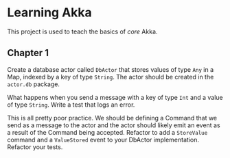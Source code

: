 # Learning Akka

This project is used to teach the basics of _core_ Akka.

## Chapter 1

Create a database actor called `DbActor` that stores values of type `Any` in a Map, indexed by a key of type `String`.
The actor should be created in the `actor.db` package.

What happens when you send a message with a key of type `Int` and a value of type `String`. Write a test that logs an error.

This is all pretty poor practice. We should be defining a Command that we send as a message to the actor and the actor should likely emit an event as a result of the Command being accepted. Refactor to add a `StoreValue` command and a `ValueStored` event to your DbActor implementation. Refactor your tests.
